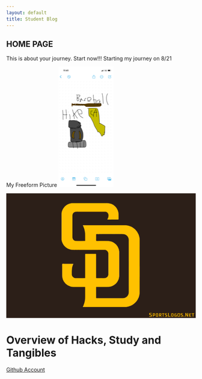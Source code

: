 ```yaml
---
layout: default
title: Student Blog
---
```



## HOME PAGE
This is about your journey. Start now!!!
Starting my journey on 8/21

My Freeform Picture
<img src="images/Freeform Picture.png" alt=Freeform Picture>

<img src="images/Padres Logo.png" alt="Padres Logo">

# Overview of Hacks, Study and Tangibles

 [Github Account](https://github.com/andrewzcsse/didactic-system)